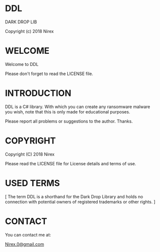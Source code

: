 DDL
===

DARK DROP LIB

Copyright (c) 2018 Nirex

WELCOME
=======

Welcome to DDL

Please don't forget to read the LICENSE file.

INTRODUCTION
============

DDL is a C# library. With which you can create any 
ransomware malware you wish, note that this is only 
made for educational purposes.

Please report all problems or suggestions to the author. Thanks.

COPYRIGHT
=========

Copyright (C) 2018 Nirex

Please read the LICENSE file for License details and terms of use.

USED TERMS
==========

[ The term DDL is a shorthand for the Dark Drop Library and holds no connection with potential owners of registered trademarks or other rights. ]

CONTACT
=======

You can contact me at:

Nirex.0@gmail.com
